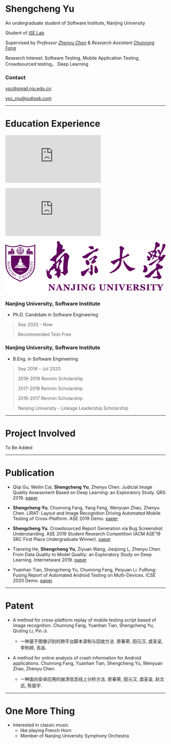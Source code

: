 # Shengcheng Yu

An undergraduate student of Software Institute, Nanjing University

Student of [iSE Lab](http://www.iselab.cn)

Supervised by _Professor_ [_Zhenyu Chen_](http://www.iselab.cn/faculty/ZhenyuChen) & _Research Assistant_ [_Chunrong Fang_](http://www.iselab.cn/faculty/ChunrongFang)

Research Interest: Software Testing, Mobile Application Testing, Crowdsourced testing， Deep Learning

### Contact
ysc@smail.nju.edu.cn

ysc_nju@outlook.com

 * * * 

# Education Experience

![a](https://raw.githubusercontent.com/YSC9848/YSC9848.github.io/tree/master/img/NJU.img)

![b](https://github.com/YSC9848/YSC9848.github.io/raw/master/img/NJU.img)

![c](https://github.com/YSC9848/YSC9848.github.io/blob/master/img/NJU.jpg)

### Nanjing University, Software Institute
- Ph.D. Candidate in Software Engineering
> Sep 2020 - Now
>
> Recommended Test-Free

### Nanjing University, Software Institute
- B.Eng. in Software Engineering
> Sep 2016 - Jul 2020
>
> 2018-2019 Renmin Scholarship
>
> 2017-2018 Renmin Scholarship
>
> 2016-2017 Renmin Scholarship
>
> Nanjing University - Linkage Leadership Scholarship

 * * * 

# Project Involved

To Be Added

 * * * 

# Publication

- Qiqi Gu, Weilin Cai, **Shengcheng Yu**, Zhenyu Chen. Judicial Image Quality Assessment Based on Deep Learning: an Exploratory Study. QRS 2019. [paper](https://ieeexplore.ieee.org/abstract/document/8854694)

- **Shengcheng Yu**, Chunrong Fang, Yang Feng, Wenyuan Zhao, Zhenyu Chen. LIRAT: Layout and Image Recognition Driving Automated Mobile Testing of Cross-Platform. ASE 2019 Demo. [paper](https://ieeexplore.ieee.org/document/8952513)

- **Shengcheng Yu**. Crowdsourced Report Generation via Bug Screenshot Understanding. ASE 2019 Student Research Competition (ACM ASE’19 SRC First Place Undergraduate Winner). [paper](https://ieeexplore.ieee.org/document/8952296/)

- Tianxing He, **Shengcheng Yu**, Ziyuan Wang, Jieqiong L, Zhenyu Chen. From Data Quality to Model Quality: an Exploratory Study on Deep Learning. Internetware 2019. [paper](https://dl.acm.org/doi/abs/10.1145/3361242.3361260)

- Yuanhan Tian, Shengcheng Yu, Chunrong Fang, Peiyuan Li. FuRong: Fusing Report of Automated Android Testing on Multi-Devices. ICSE 2020 Demo. [paper]()

 * * * 

# Patent

- A method for cross-platform replay of mobile testing script based of image recognition. Chunrong Fang, Yuanhan Tian, Shengcheng Yu, Qiuting Li, Pin Ji.
	- 一种基于图像识别的跨平台脚本录制与回放方法. 房春荣, 田元汉, 虞圣呈, 李秋婷, 吉品.

- A method for online analysis of crash information for Android applications. Chunrong Fang, Yuanhan Tian, Shengcheng Yu, Wenyuan Zhao, Zhenyu Chen.
	- 一种面向安卓应用的崩溃信息线上分析方法. 房春荣, 田元汉, 虞圣呈, 赵文远, 陈振宇.

 * * * 

# One More Thing

* Interested in classic music
	* like playing French Horn
	* Member of Nanjing University Symphony Orchestra
